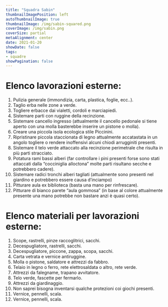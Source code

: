 ```yaml
---
title: "Squadra Sabin"
thumbnailImagePosition: left
autoThumbnailImage: true
thumbnailImage: /img/sabin-squared.png
coverImage: /img/sabin.png
coverSize: partial
metaAlignment: center
date: 2021-01-20
showDate: false
tags:
- squadre
showPagination: false
---
```


# Elenco lavorazioni esterne:

1. Pulizia generale (immondizia, carta, plastica, foglie, ecc..).
2. Taglio erba nelle zone a verde.
3. Togliere erbacce dai vialetti, cordoli e marciapiedi.
4. Sistemare parti con ruggine della recinzione.
5. Sistemare cancello ingresso (attualmente il cancello pedonale si tiene aperto con una molla basterebbe inserire un pistone o molla).
6. Creare una piccola isola ecologica stile Piccinini.
7. Ripristinare piccola staccionata di legno attualmente accatastata in un angolo togliere o rendere inoffensivi alcuni chiodi arrugginiti presenti.
8. Sistemare il telo verde attaccato alla recinzione perimetrale che risulta in più parti stracciato.
9. Potatura rami bassi alberi (far controllare i pini presenti forse sono stati attaccati dalla “cocciniglia alloctona” molte parti risultano secche e potrebbero cadere).
10. Sistemare radici tronchi alberi tagliati (attualmente sono presenti nel giardino e potrebbero essere causa d’inciampo)
11. Pitturare aula ex biblioteca (basta una mano per rinfrescare).
12. Pitturare di bianco parete “aula gommosa” (in base al colore attualmente presente una mano potrebbe non bastare anzi è quasi certo).

# Elenco materiali per lavorazioni esterne:

1. Scope, rastrelli, pinze raccoglitrici, sacchi.
2. Decespugliatore, rastrelli, sacchi.
3. Decespugliatore, piccone, zappa, scopa, sacchi.
4. Carta vetrata e vernice antiruggine.
5. Molla o pistone, saldatore e attrezzi da fabbro.
6. Telaio in legno o ferro, rete elettrosaldata o altro, rete verde.
7. Attrezzi da falegname, trapano avvitatore.
8. Telo verde, fascette per fermarlo.
9. Attrezzi da giardinaggio.
10. Non saprei bisogna inventarsi qualche protezioni coi giochi presenti.
11. Vernice, pennelli, scala.
12. Vernice, pennelli, scala.


